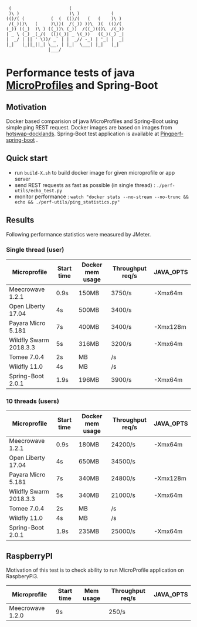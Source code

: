      (                      (
     )\ )                   )\ )            (
    (()/( (          (  (  (()/(   (   (    )\ )
     /(_)))\   (     )\))(  /(_)) ))\  )(  (()/(
    (_)) ((_)  )\ ) ((_))\ (_))  /((_)(()\  /(_))
    | _ \ (_) _(_/(  (()(_)| _ \(_))   ((_)(_) _|
    |  _/ | || ' \))/ _` | |  _// -_) | '_| |  _|
    |_|   |_||_||_| \__, | |_|  \___| |_|   |_|
                    |___/

# Performance tests of java [MicroProfiles](https://microprofile.io/) and Spring-Boot

## Motivation

Docker based comparision of java MicroProfiles and Spring-Boot using simple ping REST request. Docker images are based
on images from [hotswap-docklands](https://github.com/HotswapProjects/hotswap-docklands). Spring-Boot test application 
is available at [Pingperf-spring-boot](https://github.com/skybber/pingperf-spring-boot) .


## Quick start

* run `build-X.sh` to build docker image for given microprofile or app server
* send REST requests as fast as possible (in single thread) : `./perf-utils/echo_test.py`
* monitor performance : `watch "docker stats --no-stream --no-trunc && echo && ./perf-utils/ping_statistics.py"`

## Results

Following performance statistics were measured by JMeter.

### Single thread (user)

|Microprofile|Start time|Docker mem usage|Throughput req/s|JAVA_OPTS|
|------------|----------|----------------|----------------|---------|
|Meecrowave 1.2.1|0.9s|150MB|3750/s|-Xmx64m|
|Open Liberty 17.04|4s|500MB|3400/s||
|Payara Micro 5.181|7s|400MB|3400/s|-Xmx128m|
|Wildfly Swarm 2018.3.3|5s|316MB|3200/s|-Xmx64m|
|Tomee 7.0.4|2s|MB|/s||
|Wildfly 11.0|4s|MB|/s||
|Spring-Boot 2.0.1|1.9s|196MB|3900/s|-Xmx64m|

### 10 threads (users)

|Microprofile|Start time|Docker mem usage|Throughput req/s|JAVA_OPTS|
|------------|----------|----------------|----------------|---------|
|Meecrowave 1.2.1|0.9s|180MB|24200/s|-Xmx64m|
|Open Liberty 17.04|4s|650MB|34500/s||
|Payara Micro 5.181|7s|340MB|24800/s|-Xmx128m|
|Wildfly Swarm 2018.3.3|5s|340MB|21000/s|-Xmx64m|
|Tomee 7.0.4|2s|MB|/s||
|Wildfly 11.0|4s|MB|/s||
|Spring-Boot 2.0.1|1.9s|235MB|25000/s|-Xmx64m|

## RaspberryPI

Motivation of this test is to check ability to run MicroProfile application on RaspberyPi3.

|Microprofile|Start time|Mem usage|Throughput req/s|JAVA_OPTS|
|------------|----------|----------------|----------------|---------|
|Meecrowave 1.2.0|9s||250/s||
